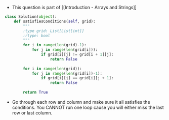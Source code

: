 - This question is part of [[Introduction - Arrays and Strings]]

```python
class Solution(object):
	def satisfiesConditions(self, grid):
		"""
		:type grid: List[List[int]]
		:rtype: bool
		"""
		for i in range(len(grid)-1):
			for j in range(len(grid[i])):
				if grid[i][j] != grid[i + 1][j]:
					return False
		
		for i in range(len(grid)):
			for j in range(len(grid[i])-1):
				if grid[i][j] == grid[i][j + 1]:
					return False
		
		return True
```

- Go through each row and column and make sure it all satisfies the conditions. You CANNOT run one loop cause you will either miss the last row or last column. 
